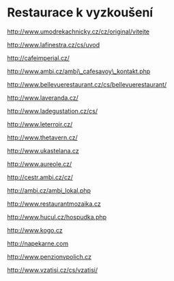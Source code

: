 <!--
title : Restaurace k vyzkoušení
author : Roman Ožana <ozana@omdesign.cz>
date : 2.6.2012 20:50:46
-->

# Restaurace k vyzkoušení

http://www.umodrekachnicky.cz/cz/original/vitejte
  
http://www.lafinestra.cz/cs/uvod
  
http://cafeimperial.cz/
  
http://www.ambi.cz/ambi\_cafesavoy\_kontakt.php
  
http://www.bellevuerestaurant.cz/cs/bellevuerestaurant/
  
http://www.laveranda.cz/
  
http://www.ladegustation.cz/cs/
  
http://www.leterroir.cz/
  
http://www.thetavern.cz/
  
http://www.ukastelana.cz
  
http://www.aureole.cz/
  
http://cestr.ambi.cz/cz/
  
http://ambi.cz/ambi_lokal.php
  
http://www.restaurantmozaika.cz
  
http://www.hucul.cz/hospudka.php
  
http://www.kogo.cz
  
http://napekarne.com
  
http://www.penzionvpolich.cz
  
http://www.vzatisi.cz/cs/vzatisi/
